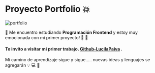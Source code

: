 # Proyecto Portfolio  💥 
![portfolio](https://thumbs.gfycat.com/ClassicUnsightlyIvorybackedwoodswallow-max-1mb.gif)


 🔴 Me encuentro estudiando **Programación Frontend** y estoy muy emocionada con mi primer proyecto!  🚀  🔴 

#### Te invito a visitar mi primer trabajo. [Github-LucilaPaiva](https://lucilapaiva.github.io/proyecto-portafolio/) .

Mi camino de aprendizaje  sigue y sigue..... nuevas ideas y lenguajes se agregarán  💡  💻  🎇 



